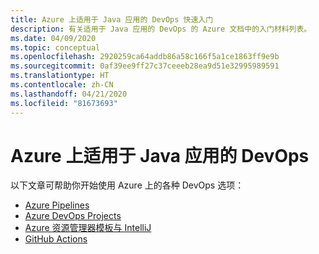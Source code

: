 ```yaml
---
title: Azure 上适用于 Java 应用的 DevOps 快速入门
description: 有关适用于 Java 应用的 DevOps 的 Azure 文档中的入门材料列表。
ms.date: 04/09/2020
ms.topic: conceptual
ms.openlocfilehash: 2920259ca64addb86a58c166f5a1ce1863ff9e9b
ms.sourcegitcommit: 0af39ee9ff27c37ceeeb28ea9d51e32995989591
ms.translationtype: HT
ms.contentlocale: zh-CN
ms.lasthandoff: 04/21/2020
ms.locfileid: "81673693"
---
```

# <a name="devops-for-java-apps-on-azure"></a>Azure 上适用于 Java 应用的 DevOps

以下文章可帮助你开始使用 Azure 上的各种 DevOps 选项：

- [Azure Pipelines](/azure/devops/pipelines/targets/webapp-linux?view=azure-devops&tabs=java%2Cyaml)
- [Azure DevOps Projects](/azure/devops-project/azure-devops-project-java)
- [Azure 资源管理器模板与 IntelliJ](/azure/azure-resource-manager/templates/create-templates-use-intellij)
- [GitHub Actions](https://github.com/actions/setup-java)
